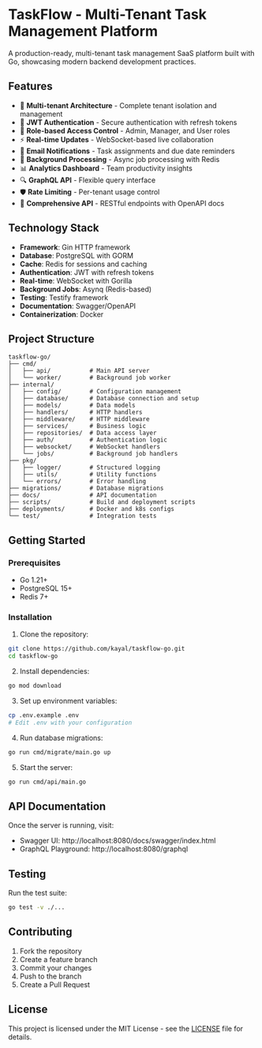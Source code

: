 # TaskFlow - Multi-Tenant Task Management Platform

A production-ready, multi-tenant task management SaaS platform built with Go, showcasing modern backend development practices.

## Features

- 🏢 **Multi-tenant Architecture** - Complete tenant isolation and management
- 🔐 **JWT Authentication** - Secure authentication with refresh tokens
- 👥 **Role-based Access Control** - Admin, Manager, and User roles
- ⚡ **Real-time Updates** - WebSocket-based live collaboration
- 📧 **Email Notifications** - Task assignments and due date reminders
- 🔄 **Background Processing** - Async job processing with Redis
- 📊 **Analytics Dashboard** - Team productivity insights
- 🔍 **GraphQL API** - Flexible query interface
- 🛡️ **Rate Limiting** - Per-tenant usage control
- 📝 **Comprehensive API** - RESTful endpoints with OpenAPI docs

## Technology Stack

- **Framework**: Gin HTTP framework
- **Database**: PostgreSQL with GORM
- **Cache**: Redis for sessions and caching
- **Authentication**: JWT with refresh tokens
- **Real-time**: WebSocket with Gorilla
- **Background Jobs**: Asynq (Redis-based)
- **Testing**: Testify framework
- **Documentation**: Swagger/OpenAPI
- **Containerization**: Docker

## Project Structure

```
taskflow-go/
├── cmd/
│   ├── api/           # Main API server
│   └── worker/        # Background job worker
├── internal/
│   ├── config/        # Configuration management
│   ├── database/      # Database connection and setup
│   ├── models/        # Data models
│   ├── handlers/      # HTTP handlers
│   ├── middleware/    # HTTP middleware
│   ├── services/      # Business logic
│   ├── repositories/  # Data access layer
│   ├── auth/          # Authentication logic
│   ├── websocket/     # WebSocket handlers
│   └── jobs/          # Background job handlers
├── pkg/
│   ├── logger/        # Structured logging
│   ├── utils/         # Utility functions
│   └── errors/        # Error handling
├── migrations/        # Database migrations
├── docs/              # API documentation
├── scripts/           # Build and deployment scripts
├── deployments/       # Docker and k8s configs
└── test/              # Integration tests
```

## Getting Started

### Prerequisites

- Go 1.21+
- PostgreSQL 15+
- Redis 7+

### Installation

1. Clone the repository:
```bash
git clone https://github.com/kayal/taskflow-go.git
cd taskflow-go
```

2. Install dependencies:
```bash
go mod download
```

3. Set up environment variables:
```bash
cp .env.example .env
# Edit .env with your configuration
```

4. Run database migrations:
```bash
go run cmd/migrate/main.go up
```

5. Start the server:
```bash
go run cmd/api/main.go
```

## API Documentation

Once the server is running, visit:
- Swagger UI: http://localhost:8080/docs/swagger/index.html
- GraphQL Playground: http://localhost:8080/graphql

## Testing

Run the test suite:
```bash
go test -v ./...
```

## Contributing

1. Fork the repository
2. Create a feature branch
3. Commit your changes
4. Push to the branch
5. Create a Pull Request

## License

This project is licensed under the MIT License - see the [LICENSE](LICENSE) file for details.